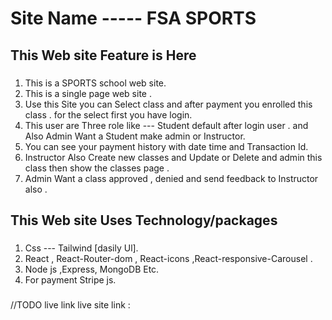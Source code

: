 # Site Name ----- FSA SPORTS #
## This Web site Feature is Here ##
###
1. This is a SPORTS school web site. 
2. This is a single page web site .
3. Use this Site you can Select class and after payment you enrolled this class . for the select first you have login.  
4. This user are Three role like --- Student default after login user . and Also Admin Want a Student make admin or Instructor.
5. You can see your payment history with date time and Transaction Id. 
6. Instructor Also Create new classes and Update or Delete and admin this class then show the classes page  . 
7. Admin Want a class approved , denied and send feedback to Instructor also . 
###
## This Web site Uses Technology/packages ##
###
1. Css --- Tailwind [dasily Ul]. 
2. React , React-Router-dom , React-icons ,React-responsive-Carousel .
3. Node js ,Express, MongoDB Etc. 
4. For payment Stripe js.

###
//TODO live link
live site link : 